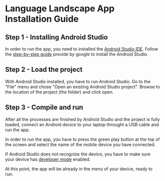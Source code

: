 # Language Landscape App Installation Guide

## Step 1 - Installing Android Studio
In order to run the app, you need to installed the [Android Studio IDE](https://developer.android.com/studio/index.html).
Follow the [step-by-step guide](https://developer.android.com/studio/install.html) provide by google to install the Android Studio.

## Step 2 - Load the project
With Android Studio installed, you have to run Android Studio.
Go to the "File" menu and chose "Open an existing Android Studio project". 
Browse to the location of the project (the folder) and click open.

## Step 3 - Compile and run
After all the processes are finished by Android Studio and the project is fully loaded, connect an Android device to your laptop throught a USB cable and run the app.

In order to run the app, you have to press the green play button at the top of the screen and select the name of the mobile device you have connected.

If Android Studio does not recognize the device, you have to make sure your device has [developer mode](http://blog.syncios.com/enable-developer-optionsusb-debugging-mode-on-devices-with-android-4-2-jelly-bean/) enabled.

At this point, the app will be already in the menu of your device, ready to run.
